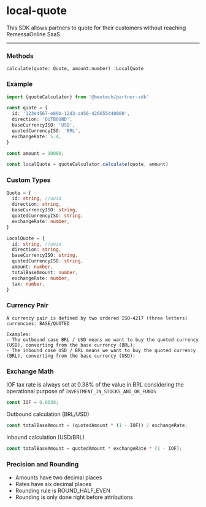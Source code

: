 # local-quote
This SDK allows partners to quote for their customers without reaching RemessaOnline SaaS.

---
### Methods
`calculate(quote: Quote, amount:number) :LocalQuote`

### Example
``` typescript
import {quoteCalculator} from '@beetech/partner-sdk'

const quote = {
  id: '123e4567-e89b-12d3-a456-426655440000',
  direction: 'OUTBOUND',
  baseCurrencyISO: 'USD',
  quotedCurrencyISO: 'BRL',
  exchangeRate: 5.4,
}

const amount = 10000;

const localQuote = quoteCalculator.calculate(quote, amount)
```
### Custom Types
``` typescript
Quote = {
  id: string, //uuid
  direction: string,
  baseCurrencyISO: string,
  quotedCurrencyISO: string,
  exchangeRate: number,
}

LocalQuote = {
  id: string, //uuid
  direction: string,
  baseCurrencyISO: string,
  quotedCurrencyISO: string,
  amount: number,
  totalBaseAmount: number,
  exchangeRate: number,
  tax: number,
}
```

### Currency Pair
```
A currency pair is defined by two ordered ISO-4217 (three letters) currencies: BASE/QUOTED

Examples:
- The outbound case BRL / USD means we want to buy the quoted currency (USD), converting from the base currency (BRL);
- The inbound case USD / BRL means we want to buy the quoted currency (BRL), converting from the base currency (USD);
```

### Exchange Math

IOF tax rate is always set at 0.38% of the value in BRL considering the operational purpose of `INVESTMENT_IN_STOCKS_AND_OR_FUNDS`

``` typescript
const IOF = 0.0038;
```

Outbound calculation (BRL/USD)
``` typescript
const totalBaseAmount = (quotedAmount * (1 - IOF)) / exchangeRate;
```

Inbound calculation (USD/BRL)
``` typescript
const totalBaseAmount = quotedAmount * exchangeRate * (1 - IOF);
```

### Precision and Rounding
* Amounts have two decimal places
* Rates have six decimal places
* Rounding rule is ROUND_HALF_EVEN
* Rounding is only done right before attributions
